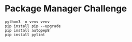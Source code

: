 # Package Manager Challenge


```
python3 -m venv venv
pip install pip --upgrade
pip install autopep8
pip install pylint
```
